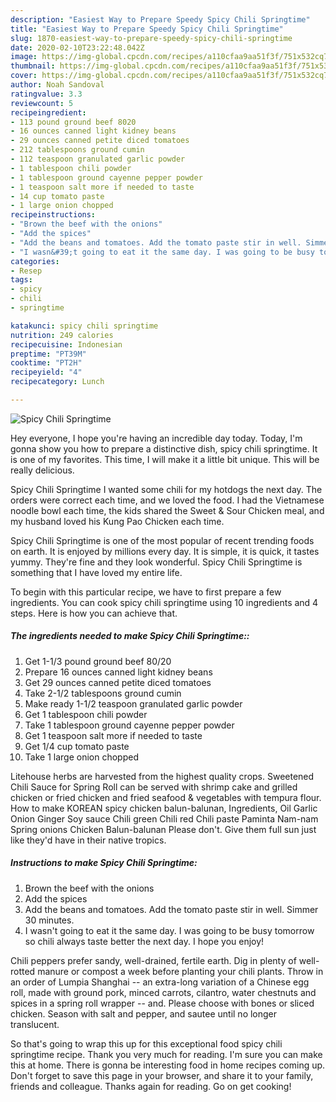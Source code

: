 ```yaml
---
description: "Easiest Way to Prepare Speedy Spicy Chili Springtime"
title: "Easiest Way to Prepare Speedy Spicy Chili Springtime"
slug: 1870-easiest-way-to-prepare-speedy-spicy-chili-springtime
date: 2020-02-10T23:22:48.042Z
image: https://img-global.cpcdn.com/recipes/a110cfaa9aa51f3f/751x532cq70/spicy-chili-springtime-recipe-main-photo.jpg
thumbnail: https://img-global.cpcdn.com/recipes/a110cfaa9aa51f3f/751x532cq70/spicy-chili-springtime-recipe-main-photo.jpg
cover: https://img-global.cpcdn.com/recipes/a110cfaa9aa51f3f/751x532cq70/spicy-chili-springtime-recipe-main-photo.jpg
author: Noah Sandoval
ratingvalue: 3.3
reviewcount: 5
recipeingredient:
- 113 pound ground beef 8020
- 16 ounces canned light kidney beans
- 29 ounces canned petite diced tomatoes
- 212 tablespoons ground cumin
- 112 teaspoon granulated garlic powder
- 1 tablespoon chili powder
- 1 tablespoon ground cayenne pepper powder
- 1 teaspoon salt more if needed to taste
- 14 cup tomato paste
- 1 large onion chopped
recipeinstructions:
- "Brown the beef with the onions"
- "Add the spices"
- "Add the beans and tomatoes. Add the tomato paste stir in well. Simmer 30 minutes."
- "I wasn&#39;t going to eat it the same day. I was going to be busy tomorrow so chili always taste better the next day. I hope you enjoy!"
categories:
- Resep
tags:
- spicy
- chili
- springtime

katakunci: spicy chili springtime
nutrition: 249 calories
recipecuisine: Indonesian
preptime: "PT39M"
cooktime: "PT2H"
recipeyield: "4"
recipecategory: Lunch

---
```



![Spicy Chili Springtime](https://img-global.cpcdn.com/recipes/a110cfaa9aa51f3f/751x532cq70/spicy-chili-springtime-recipe-main-photo.jpg)

Hey everyone, I hope you're having an incredible day today. Today, I'm gonna show you how to prepare a distinctive dish, spicy chili springtime. It is one of my favorites. This time, I will make it a little bit unique. This will be really delicious.

Spicy Chili Springtime I wanted some chili for my hotdogs the next day. The orders were correct each time, and we loved the food. I had the Vietnamese noodle bowl each time, the kids shared the Sweet &amp; Sour Chicken meal, and my husband loved his Kung Pao Chicken each time.

Spicy Chili Springtime is one of the most popular of recent trending foods on earth. It is enjoyed by millions every day. It is simple, it is quick, it tastes yummy. They're fine and they look wonderful. Spicy Chili Springtime is something that I have loved my entire life.


To begin with this particular recipe, we have to first prepare a few ingredients. You can cook spicy chili springtime using 10 ingredients and 4 steps. Here is how you can achieve that.

##### The ingredients needed to make Spicy Chili Springtime::

1. Get 1-1/3 pound ground beef 80/20
1. Prepare 16 ounces canned light kidney beans
1. Get 29 ounces canned petite diced tomatoes
1. Take 2-1/2 tablespoons ground cumin
1. Make ready 1-1/2 teaspoon granulated garlic powder
1. Get 1 tablespoon chili powder
1. Take 1 tablespoon ground cayenne pepper powder
1. Get 1 teaspoon salt more if needed to taste
1. Get 1/4 cup tomato paste
1. Take 1 large onion chopped


Litehouse herbs are harvested from the highest quality crops. Sweetened Chili Sauce for Spring Roll can be served with shrimp cake and grilled chicken or fried chicken and fried seafood &amp; vegetables with tempura flour. How to make KOREAN spicy chicken balun-balunan, Ingredients, Oil Garlic Onion Ginger Soy sauce Chili green Chili red Chili paste Paminta Nam-nam Spring onions Chicken Balun-balunan Please don&#39;t. Give them full sun just like they&#39;d have in their native tropics. 

##### Instructions to make Spicy Chili Springtime:

1. Brown the beef with the onions
1. Add the spices
1. Add the beans and tomatoes. Add the tomato paste stir in well. Simmer 30 minutes.
1. I wasn&#39;t going to eat it the same day. I was going to be busy tomorrow so chili always taste better the next day. I hope you enjoy!


Chili peppers prefer sandy, well-drained, fertile earth. Dig in plenty of well-rotted manure or compost a week before planting your chili plants. Throw in an order of Lumpia Shanghai -- an extra-long variation of a Chinese egg roll, made with ground pork, minced carrots, cilantro, water chestnuts and spices in a spring roll wrapper -- and. Please choose with bones or sliced chicken. Season with salt and pepper, and sautee until no longer translucent. 

So that's going to wrap this up for this exceptional food spicy chili springtime recipe. Thank you very much for reading. I'm sure you can make this at home. There is gonna be interesting food in home recipes coming up. Don't forget to save this page in your browser, and share it to your family, friends and colleague. Thanks again for reading. Go on get cooking!
